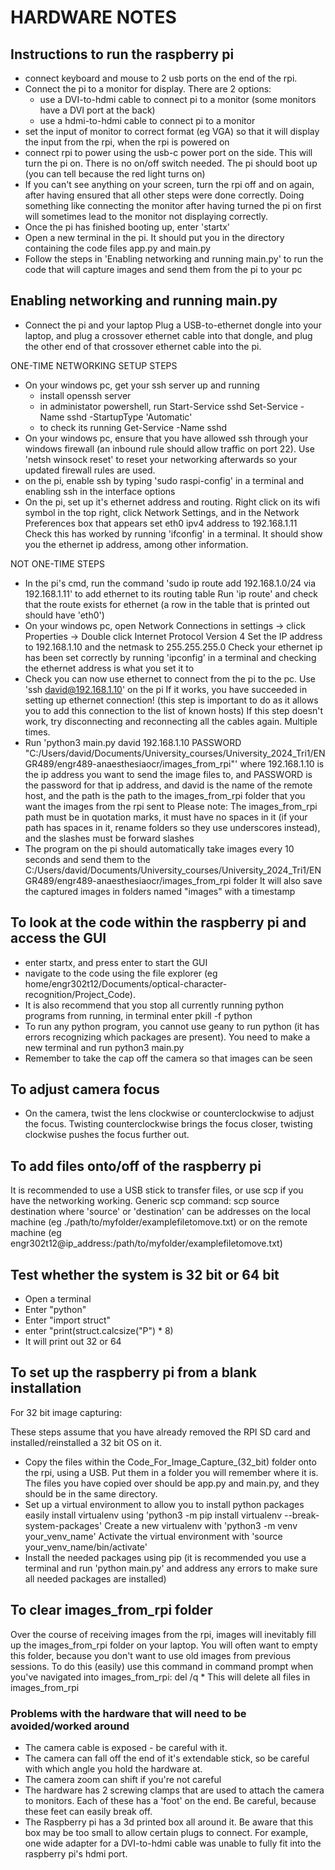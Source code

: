 
# HARDWARE NOTES

## Instructions to run the raspberry pi

- connect keyboard and mouse to 2 usb ports on the end of the rpi.
- Connect the pi to a monitor for display. There are 2 options:
  - use a DVI-to-hdmi cable to connect pi to a monitor (some monitors have a DVI port at the back)
  - use a hdmi-to-hdmi cable to connect pi to a monitor
- set the input of monitor to correct format (eg VGA) so that it will display the input from the rpi, when the rpi is powered on
- connect rpi to power using the usb-c power port on the side. This will turn the pi on. There is no on/off switch needed.
The pi should boot up (you can tell because the red light turns on)
- If you can't see anything on your screen, turn the rpi off and on again, after having ensured that all other steps were done correctly.
Doing something like connecting the monitor after having turned the pi on first will sometimes lead to the monitor not displaying correctly.
- Once the pi has finished booting up, enter 'startx'
- Open a new terminal in the pi. It should put you in the directory containing the code files app.py and main.py
- Follow the steps in 'Enabling networking and running main.py' to run the code that will capture images and send them from the pi to your pc

## Enabling networking and running main.py

- Connect the pi and your laptop
Plug a USB-to-ethernet dongle into your laptop, and plug a crossover ethernet cable into that dongle, and plug the other end of that crossover ethernet cable into the pi.

ONE-TIME NETWORKING SETUP STEPS

- On your windows pc, get your ssh server up and running
  - install openssh server
  - in administator powershell, run
  Start-Service sshd
  Set-Service -Name sshd -StartupType 'Automatic'
  - to check its running
  Get-Service -Name sshd
- On your windows pc, ensure that you have allowed ssh through your windows firewall (an inbound rule should allow traffic on port 22). Use 'netsh winsock reset' to reset your networking afterwards so your updated firewall rules are used.
- on the pi, enable ssh by typing 'sudo raspi-config' in a terminal and enabling ssh in the interface options
- On the pi, set up it's ethernet address and routing.
Right click on its wifi symbol in the top right, click Network Settings, and in the Network Preferences box that appears set eth0 ipv4 address to 192.168.1.11
Check this has worked by running 'ifconfig' in a terminal. It should show you the ethernet ip address, among other information.

NOT ONE-TIME STEPS

- In the pi's cmd, run the command 'sudo ip route add 192.168.1.0/24 via 192.168.1.11' to add ethernet to its routing table
Run 'ip route' and check that the route exists for ethernet (a row in the table that is printed out should have 'eth0')
- On your windows pc, open Network Connections in settings -> click Properties -> Double click Internet Protocol Version 4
Set the IP address to 192.168.1.10 and the netmask to 255.255.255.0
Check your ethernet ip has been set correctly by running 'ipconfig' in a terminal and checking the ethernet address is what you set it to
- Check you can now use ethernet to connect from the pi to the pc.
Use 'ssh david@192.168.1.10' on the pi
If it works, you have succeeded in setting up ethernet connection!
(this step is important to do as it allows you to add this connection to the list of known hosts)
If this step doesn't work, try disconnecting and reconnecting all the cables again. Multiple times.
- Run 'python3 main.py david 192.168.1.10 PASSWORD "C:/Users/david/Documents/University_courses/University_2024_Tri1/ENGR489/engr489-anaesthesiaocr/images_from_rpi"' where 192.168.1.10 is the ip address you want to send the image files to, and PASSWORD is the password for that ip address, and david is the name of the remote host, and the path is the path to the images_from_rpi folder that you want the images from the rpi sent to
Please note: The images_from_rpi path must be in quotation marks, it must have no spaces in it (if your path has spaces in it, rename folders so they use underscores instead), and the slashes must be forward slashes
- The program on the pi should automatically take images every 10 seconds and send them to the C:/Users/david/Documents/University_courses/University_2024_Tri1/ENGR489/engr489-anaesthesiaocr/images_from_rpi folder
It will also save the captured images in folders named "images" with a timestamp

## To look at the code within the raspberry pi and access the GUI

- enter startx, and press enter to start the GUI
- navigate to the code using the file explorer (eg home/engr302t12/Documents/optical-character-recognition/Project_Code).
- It is also recommend that you stop all currently running python programs from running, in terminal enter pkill -f python
- To run any python program, you cannot use geany to run python (it has errors recognizing which packages are present).
You need to make a new terminal and run python3 main.py
- Remember to take the cap off the camera so that images can be seen

## To adjust camera focus

- On the camera, twist the lens clockwise or counterclockwise to adjust the focus. Twisting counterclockwise brings the focus closer, twisting clockwise pushes the focus further out.

## To add files onto/off of the raspberry pi

It is recommended to use a USB stick to transfer files, or use scp if you have the networking working.
Generic scp command:
scp source destination 
where 'source' or 'destination' can be addresses on the local machine (eg ./path/to/myfolder/examplefiletomove.txt) or on the remote machine (eg engr302t12@ip_address:/path/to/myfolder/examplefiletomove.txt)

## Test whether the system is 32 bit or 64 bit

- Open a terminal
- Enter "python"
- Enter "import struct"
- enter "print(struct.calcsize("P") * 8)
- It will print out 32 or 64

## To set up the raspberry pi from a blank installation

For 32 bit image capturing:

These steps assume that you have already removed the RPI SD card and installed/reinstalled a 32 bit OS on it.

- Copy the files within the Code_For_Image_Capture_(32_bit) folder onto the rpi, using a USB. Put them in a folder you will remember where it is. The files you have copied over should be app.py and main.py, and they should be in the same directory.
- Set up a virtual environment to allow you to install python packages easily
install virtualenv using 'python3 -m pip install virtualenv --break-system-packages'
Create a new virtualenv with 'python3 -m venv your_venv_name'
Activate the virtual environment with 'source your_venv_name/bin/activate'
- Install the needed packages using pip (it is recommended you use a terminal and run 'python main.py' and address any errors to make sure all needed packages are installed)

## To clear images_from_rpi folder

Over the course of receiving images from the rpi, images will inevitably fill up the images_from_rpi folder on your laptop.
You will often want to empty this folder, because you don't want to use old images from previous sessions.
To do this (easily) use this command in command prompt when you've navigated into images_from_rpi:
del /q *
This will delete all files in images_from_rpi

### Problems with the hardware that will need to be avoided/worked around

- The camera cable is exposed - be careful with it.
- The camera can fall off the end of it's extendable stick, so be careful with which angle you hold the hardware at.
- The camera zoom can shift if you're not careful
- The hardware has 2 screwing clamps that are used to attach the camera to monitors. Each of these has a 'foot' on the end.
Be careful, because these feet can easily break off.
- The Raspberry pi has a 3d printed box all around it. Be aware that this box may be too small to allow certain plugs to connect.
For example, one wide adapter for a DVI-to-hdmi cable was unable to fully fit into the raspberry pi's hdmi port.
